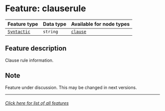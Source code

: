 # Feature: clauserule

Feature type | Data type | Available for node types
---  | --- | --- 
[`Syntactic`](home.md#syntactic-features) | `string` | [`clause`](clausenodefeatures.md#readme)

## Feature description 
Clause rule information.

## Note
Feature under discussion. This may be changed in next versions.

---
###### [Click here for list of all features](home.md#readme)
